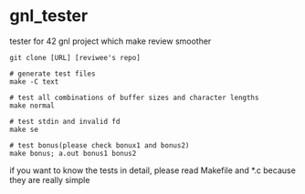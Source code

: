 # gnl_tester
tester for 42 gnl project which make review smoother

```
git clone [URL] [reviwee's repo]

# generate test files
make -C text

# test all combinations of buffer sizes and character lengths
make normal

# test stdin and invalid fd
make se

# test bonus(please check bonux1 and bonus2)
make bonus; a.out bonus1 bonus2
```

if you want to know the tests in detail, please read Makefile and *.c because they are really simple
